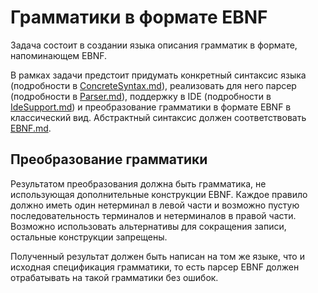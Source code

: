# Грамматики в формате EBNF

Задача состоит в создании языка описания грамматик в формате, напоминающем EBNF.

В рамках задачи предстоит придумать конкретный синтаксис языка (подробности в [ConcreteSyntax.md](../subtasks/ConcreteSyntax.md)), реализовать для него парсер (подробности в [Parser.md](../subtasks/Parser.md)), поддержку в IDE (подробности в [IdeSupport.md](../subtasks/IdeSupport.md)) и преобразование грамматики в формате EBNF в классический вид. Абстрактный синтаксис должен соответствовать [EBNF.md](../lang/EBNF.md).

## Преобразование грамматики

Результатом преобразования должна быть грамматика, не использующая дополнительные конструкции EBNF. Каждое правило должно иметь один нетерминал в левой части и возможно пустую последовательность терминалов и нетерминалов в правой части. Возможно использовать альтернативы для сокращения записи, остальные конструкции запрещены.

Полученный результат должен быть написан на том же языке, что и исходная спецификация грамматики, то есть парсер EBNF должен отрабатывать на такой грамматики без ошибок.